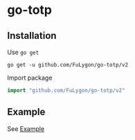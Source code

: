 # go-totp

## Installation
Use `go get`
```shell
go get -u github.com/FuLygon/go-totp/v2
```
Import package
```go
import "github.com/FuLygon/go-totp/v2"
```

## Example
See [Example](example/main.go)